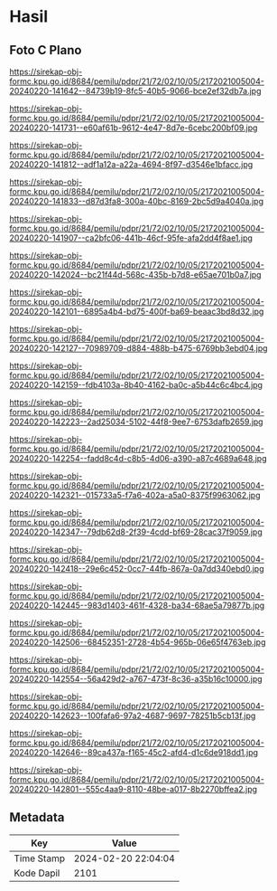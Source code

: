 # Hasil

## Foto C Plano

https://sirekap-obj-formc.kpu.go.id/8684/pemilu/pdpr/21/72/02/10/05/2172021005004-20240220-141642--84739b19-8fc5-40b5-9066-bce2ef32db7a.jpg

https://sirekap-obj-formc.kpu.go.id/8684/pemilu/pdpr/21/72/02/10/05/2172021005004-20240220-141731--e60af61b-9612-4e47-8d7e-6cebc200bf09.jpg

https://sirekap-obj-formc.kpu.go.id/8684/pemilu/pdpr/21/72/02/10/05/2172021005004-20240220-141812--adf1a12a-a22a-4694-8f97-d3546e1bfacc.jpg

https://sirekap-obj-formc.kpu.go.id/8684/pemilu/pdpr/21/72/02/10/05/2172021005004-20240220-141833--d87d3fa8-300a-40bc-8169-2bc5d9a4040a.jpg

https://sirekap-obj-formc.kpu.go.id/8684/pemilu/pdpr/21/72/02/10/05/2172021005004-20240220-141907--ca2bfc06-441b-46cf-95fe-afa2dd4f8ae1.jpg

https://sirekap-obj-formc.kpu.go.id/8684/pemilu/pdpr/21/72/02/10/05/2172021005004-20240220-142024--bc21f44d-568c-435b-b7d8-e65ae701b0a7.jpg

https://sirekap-obj-formc.kpu.go.id/8684/pemilu/pdpr/21/72/02/10/05/2172021005004-20240220-142101--6895a4b4-bd75-400f-ba69-beaac3bd8d32.jpg

https://sirekap-obj-formc.kpu.go.id/8684/pemilu/pdpr/21/72/02/10/05/2172021005004-20240220-142127--70989709-d884-488b-b475-6769bb3ebd04.jpg

https://sirekap-obj-formc.kpu.go.id/8684/pemilu/pdpr/21/72/02/10/05/2172021005004-20240220-142159--fdb4103a-8b40-4162-ba0c-a5b44c6c4bc4.jpg

https://sirekap-obj-formc.kpu.go.id/8684/pemilu/pdpr/21/72/02/10/05/2172021005004-20240220-142223--2ad25034-5102-44f8-9ee7-6753dafb2659.jpg

https://sirekap-obj-formc.kpu.go.id/8684/pemilu/pdpr/21/72/02/10/05/2172021005004-20240220-142254--fadd8c4d-c8b5-4d06-a390-a87c4689a648.jpg

https://sirekap-obj-formc.kpu.go.id/8684/pemilu/pdpr/21/72/02/10/05/2172021005004-20240220-142321--015733a5-f7a6-402a-a5a0-8375f9963062.jpg

https://sirekap-obj-formc.kpu.go.id/8684/pemilu/pdpr/21/72/02/10/05/2172021005004-20240220-142347--79db62d8-2f39-4cdd-bf69-28cac37f9059.jpg

https://sirekap-obj-formc.kpu.go.id/8684/pemilu/pdpr/21/72/02/10/05/2172021005004-20240220-142418--29e6c452-0cc7-44fb-867a-0a7dd340ebd0.jpg

https://sirekap-obj-formc.kpu.go.id/8684/pemilu/pdpr/21/72/02/10/05/2172021005004-20240220-142445--983d1403-461f-4328-ba34-68ae5a79877b.jpg

https://sirekap-obj-formc.kpu.go.id/8684/pemilu/pdpr/21/72/02/10/05/2172021005004-20240220-142506--68452351-2728-4b54-965b-06e65f4763eb.jpg

https://sirekap-obj-formc.kpu.go.id/8684/pemilu/pdpr/21/72/02/10/05/2172021005004-20240220-142554--56a429d2-a767-473f-8c36-a35b16c10000.jpg

https://sirekap-obj-formc.kpu.go.id/8684/pemilu/pdpr/21/72/02/10/05/2172021005004-20240220-142623--100fafa6-97a2-4687-9697-78251b5cb13f.jpg

https://sirekap-obj-formc.kpu.go.id/8684/pemilu/pdpr/21/72/02/10/05/2172021005004-20240220-142646--89ca437a-f165-45c2-afd4-d1c6de918dd1.jpg

https://sirekap-obj-formc.kpu.go.id/8684/pemilu/pdpr/21/72/02/10/05/2172021005004-20240220-142801--555c4aa9-8110-48be-a017-8b2270bffea2.jpg


## Metadata

| Key        | Value               |
| ---------- | ------------------- |
| Time Stamp | 2024-02-20 22:04:04 |
| Kode Dapil | 2101                |



